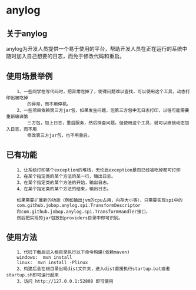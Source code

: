# anylog

## 关于anylog
anylog为开发人员提供一个易于使用的平台，帮助开发人员在正在运行的系统中随时加入自己想要的日志，而免于修改代码和重启。



## 使用场景举例
		1、一些同学在写代码时，把异常吃掉了，使得问题难以查找，可以使用这个工具，动态打印出被吃掉
		    的异常，而不用停机。
		2、一些项目依赖第三方jar包，如果发生问题，但第三方包中无日志打印，以往可能需要重新编译第
		    三方包，加上日志，重启服务，然后排查问题。但使用这个工具，就可以直接动态加入日志，而不用
		    修改第三方jar包，也不用重启。

## 已有功能
		1、让系统打印某个exception的堆栈，无论此exception是否已经被吃掉都可打印
		2、在某个指定类的某个方法的某一行，输出日志。
		3、在某个指定类的某个方法的开始，输出日志。
		4、在某个指定类的某个方法的结束，输出日志。  

		如果需要扩展新的功能（例如输出jvm的cpu占用，内存大小等），只需要实现spi中的
		com.github.jobop.anylog.spi.TransformDescriptor 
		和com.github.jobop.anylog.spi.TransformHandler接口，
		然后把实现的jar包放到providers目录中即可识别。


## 使用方法
		1、代码下载后进入根目录执行以下命令构建(依赖maven)
		windows:  mvn install 
		linux:  mvn install -Plinux
		2、构建后会在根目录出现dist文件夹，进入dist直接执行startup.bat或者startup.sh即可运行起来
		3、访问 http://127.0.0.1:52808 即可使用 
